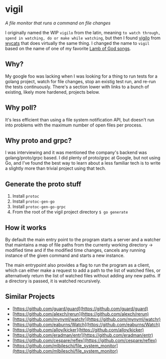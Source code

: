 # vigil

_A file monitor that runs a command on file changes_

I originally named the WIP `vigilo` from the latin, meaning
`to watch through, spend in watching, do or make while watching`, but then I
found [vigilo](https://github.com/wycats/vigilo) from [wycats](https://github.com/wycats)
that does virtually the same thing. I changed the name to `vigil` based on the
name of one of my favorite [Lamb of God songs](https://www.youtube.com/watch?v=lxgelwqe8-E).

## Why?
My google foo was lacking when I was looking for a thing to run tests for a
golang project, watch for file changes, stop an existig test run, and re-run
the tests continuously. There's a section lower with links to a bunch of
existing, likely more hardened, projects below.

## Why poll?
It's less efficient than using a file system notification API, but doesn't run
into problems with the maximum number of open files per process.

## Why proto and grpc?
I was interviewing and it was mentioned the company's backend was golang/proto/grpc
based. I did plenty of proto/grpc at Google, but not using Go, and I've found
the best way to learn about a less familiar tech is to write a slightly more
than trivial project using that tech.

## Generate the proto stuff

1. Install `protoc`
1. Install `protoc-gen-go`
1. Install `protoc-gen-go-grpc`
1. From the root of the vigil project directory
    `$ go generate`

## How it works
By default the main entry point to the program starts a server and a watcher
that maintains a map of file paths from the currenty working directory ->
modified time and if the modified time changes, cancels any running instance
of the given command and starts a new instance.

The main entrypoint also provides a flag to run the program as a client, which
can either make a request to add a path to the list of watched files, or
alternatively return the list of watched files without adding any new paths.
If a directory is passed, it is watched recursively.

## Similar Projects
* [https://github.com/guard/guard](https://github.com/guard/guard)
* [https://github.com/alexch/rerun](https://github.com/alexch/rerun)
* [https://github.com/mynyml/watchr](https://github.com/mynyml/watchr)
* [https://github.com/eaburns/Watch](https://github.com/eaburns/Watch)
* [https://github.com/alloy/kicker](https://github.com/alloy/kicker)
* [https://github.com/eradman/entr](https://github.com/eradman/entr)
* [https://github.com/cespare/reflex](https://github.com/cespare/reflex)
* [https://github.com/mlbileschi/file_system_monitor](https://github.com/mlbileschi/file_system_monitor)
